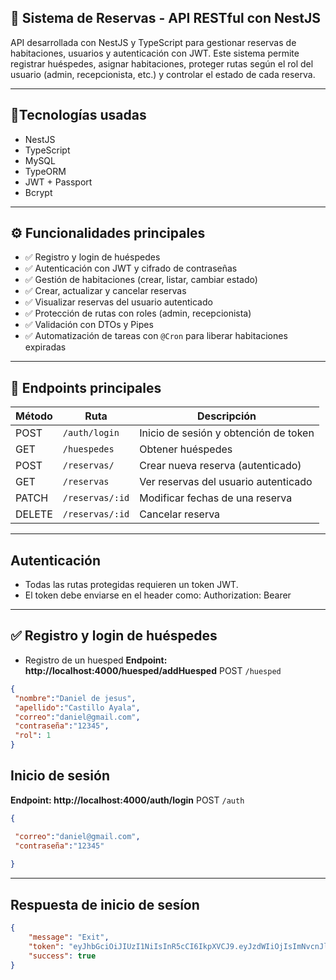 ## 📝 Sistema de Reservas - API RESTful con NestJS
API desarrollada con NestJS y TypeScript para gestionar reservas de habitaciones, usuarios y autenticación con JWT. Este sistema permite registrar huéspedes, asignar habitaciones, proteger rutas según el rol del usuario (admin, recepcionista, etc.) y controlar el estado de cada reserva.

---

## 🚀Tecnologías usadas
- NestJS
- TypeScript
- MySQL
- TypeORM
- JWT + Passport
- Bcrypt

---

## ⚙️ Funcionalidades principales

- ✅ Registro y login de huéspedes
- ✅ Autenticación con JWT y cifrado de contraseñas
- ✅ Gestión de habitaciones (crear, listar, cambiar estado)
- ✅ Crear, actualizar y cancelar reservas
- ✅ Visualizar reservas del usuario autenticado
- ✅ Protección de rutas con roles (admin, recepcionista)
- ✅ Validación con DTOs y Pipes
- ✅ Automatización de tareas con `@Cron` para liberar habitaciones expiradas



---

## 🧪 Endpoints principales

| Método | Ruta                     | Descripción                            |
|--------|--------------------------|----------------------------------------|
| POST   | `/auth/login`            | Inicio de sesión y obtención de token  |
| GET    | `/huespedes`             | Obtener huéspedes                      |
| POST   | `/reservas/`              | Crear nueva reserva (autenticado)      |
| GET    | `/reservas`              | Ver reservas del usuario autenticado   |
| PATCH  | `/reservas/:id`          | Modificar fechas de una reserva        |
| DELETE | `/reservas/:id`          | Cancelar reserva         



---


## Autenticación
- Todas las rutas protegidas requieren un token JWT.
- El token debe enviarse en el header como: Authorization: Bearer <token>

---
## ✅ Registro y login de huéspedes
- Registro de un huesped
**Endpoint: http://localhost:4000/huesped/addHuesped**
POST `/huesped`

```json
{
 "nombre":"Daniel de jesus",
 "apellido":"Castillo Ayala",
 "correo":"daniel@gmail.com",
 "contraseña":"12345",
 "rol": 1
}
```
## Inicio de sesión
**Endpoint: http://localhost:4000/auth/login**
POST `/auth`

```json
{

 "correo":"daniel@gmail.com",
 "contraseña":"12345"
 
}
```
---


## Respuesta de inicio de sesíon

```json
{
    "message": "Exit",
    "token": "eyJhbGciOiJIUzI1NiIsInR5cCI6IkpXVCJ9.eyJzdWIiOjIsImNvcnJlbyI6ImRhbmllbEBnbWFpbC5jb20iLCJyb2wiOiJBZG1pbiIsImlhdCI6MTc1MzM4NTgwNywiZXhwIjoxNzUzMzg5NDA3fQ.lPDYu7vrqSSmo0nO7SjDOuh0RNdHTKDqfP3gHW46oQw",
    "success": true
}
  
  